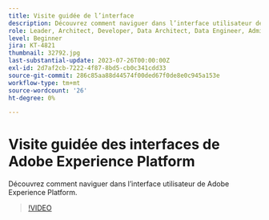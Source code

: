 ```yaml
---
title: Visite guidée de l’interface
description: Découvrez comment naviguer dans l’interface utilisateur de Adobe Experience Platform.
role: Leader, Architect, Developer, Data Architect, Data Engineer, Admin, User
level: Beginner
jira: KT-4821
thumbnail: 32792.jpg
last-substantial-update: 2023-07-26T00:00:00Z
exl-id: 2d7af2cb-7222-4f87-8bd5-cb0c341cdd33
source-git-commit: 286c85aa88d44574f00ded67f0de8e0c945a153e
workflow-type: tm+mt
source-wordcount: '26'
ht-degree: 0%

---
```


# Visite guidée des interfaces de Adobe Experience Platform

Découvrez comment naviguer dans l’interface utilisateur de Adobe Experience Platform.

>[!VIDEO](https://video.tv.adobe.com/v/32792?learn=on&enablevpops)

